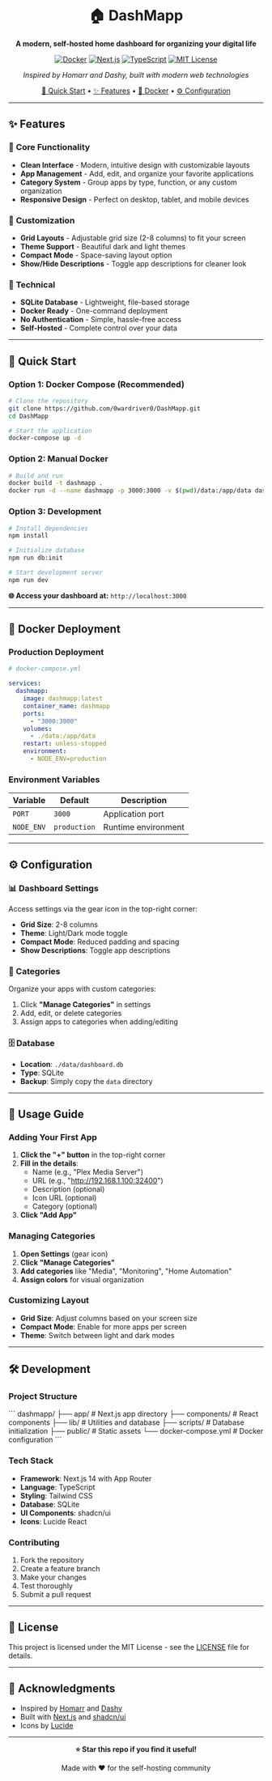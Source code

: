 <div align="center">

# 🏠 DashMapp

**A modern, self-hosted home dashboard for organizing your digital life**

[![Docker](https://img.shields.io/badge/Docker-Ready-blue?logo=docker)](https://docker.com)
[![Next.js](https://img.shields.io/badge/Next.js-14-black?logo=next.js)](https://nextjs.org)
[![TypeScript](https://img.shields.io/badge/TypeScript-Ready-blue?logo=typescript)](https://typescriptlang.org)
[![MIT License](https://img.shields.io/badge/License-MIT-green.svg)](https://choosealicense.com/licenses/mit/)

*Inspired by Homarr and Dashy, built with modern web technologies*

[🚀 Quick Start](#-quick-start) • [✨ Features](#-features) • [🐳 Docker](#-docker-deployment) • [⚙️ Configuration](#️-configuration)

</div>

---

## ✨ Features

### 🎯 **Core Functionality**
- **Clean Interface** - Modern, intuitive design with customizable layouts
- **App Management** - Add, edit, and organize your favorite applications
- **Category System** - Group apps by type, function, or any custom organization
- **Responsive Design** - Perfect on desktop, tablet, and mobile devices

### 🎨 **Customization**
- **Grid Layouts** - Adjustable grid size (2-8 columns) to fit your screen
- **Theme Support** - Beautiful dark and light themes
- **Compact Mode** - Space-saving layout option
- **Show/Hide Descriptions** - Toggle app descriptions for cleaner look

### 🔧 **Technical**
- **SQLite Database** - Lightweight, file-based storage
- **Docker Ready** - One-command deployment
- **No Authentication** - Simple, hassle-free access
- **Self-Hosted** - Complete control over your data

---

## 🚀 Quick Start

### Option 1: Docker Compose (Recommended)

```bash
# Clone the repository
git clone https://github.com/0wardriver0/DashMapp.git
cd DashMapp

# Start the application
docker-compose up -d
```

### Option 2: Manual Docker

```bash
# Build and run
docker build -t dashmapp .
docker run -d --name dashmapp -p 3000:3000 -v $(pwd)/data:/app/data dashmapp
```

### Option 3: Development

```bash
# Install dependencies
npm install

# Initialize database
npm run db:init

# Start development server
npm run dev
```

**🌐 Access your dashboard at:** `http://localhost:3000`

---

## 🐳 Docker Deployment

### Production Deployment

```yaml
# docker-compose.yml

services:
  dashmapp:
    image: dashmapp:latest
    container_name: dashmapp
    ports:
      - "3000:3000"
    volumes:
      - ./data:/app/data
    restart: unless-stopped
    environment:
      - NODE_ENV=production
```

### Environment Variables

| Variable | Default | Description |
|----------|---------|-------------|
| `PORT` | `3000` | Application port |
| `NODE_ENV` | `production` | Runtime environment |

---

## ⚙️ Configuration

### 📊 Dashboard Settings

Access settings via the gear icon in the top-right corner:

- **Grid Size**: 2-8 columns
- **Theme**: Light/Dark mode toggle
- **Compact Mode**: Reduced padding and spacing
- **Show Descriptions**: Toggle app descriptions

### 📂 Categories

Organize your apps with custom categories:

1. Click **"Manage Categories"** in settings
2. Add, edit, or delete categories
3. Assign apps to categories when adding/editing

### 🗄️ Database

- **Location**: `./data/dashboard.db`
- **Type**: SQLite
- **Backup**: Simply copy the `data` directory

---

## 🎯 Usage Guide

### Adding Your First App

1. **Click the "+" button** in the top-right corner
2. **Fill in the details**:
   - Name (e.g., "Plex Media Server")
   - URL (e.g., "http://192.168.1.100:32400")
   - Description (optional)
   - Icon URL (optional)
   - Category (optional)
3. **Click "Add App"**

### Managing Categories

1. **Open Settings** (gear icon)
2. **Click "Manage Categories"**
3. **Add categories** like "Media", "Monitoring", "Home Automation"
4. **Assign colors** for visual organization

### Customizing Layout

- **Grid Size**: Adjust columns based on your screen size
- **Compact Mode**: Enable for more apps per screen
- **Theme**: Switch between light and dark modes

---

## 🛠️ Development

### Project Structure

\`\`\`
dashmapp/
├── app/                 # Next.js app directory
├── components/          # React components
├── lib/                # Utilities and database
├── scripts/            # Database initialization
├── public/             # Static assets
└── docker-compose.yml  # Docker configuration
\`\`\`

### Tech Stack

- **Framework**: Next.js 14 with App Router
- **Language**: TypeScript
- **Styling**: Tailwind CSS
- **Database**: SQLite
- **UI Components**: shadcn/ui
- **Icons**: Lucide React

### Contributing

1. Fork the repository
2. Create a feature branch
3. Make your changes
4. Test thoroughly
5. Submit a pull request

---

## 📝 License

This project is licensed under the MIT License - see the [LICENSE](LICENSE) file for details.

---

## 🙏 Acknowledgments

- Inspired by [Homarr](https://github.com/ajnart/homarr) and [Dashy](https://github.com/Lissy93/dashy)
- Built with [Next.js](https://nextjs.org) and [shadcn/ui](https://ui.shadcn.com)
- Icons by [Lucide](https://lucide.dev)

---

<div align="center">

**⭐ Star this repo if you find it useful!**

Made with ❤️ for the self-hosting community

</div>
